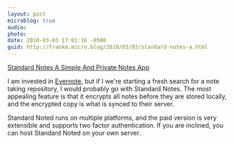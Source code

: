 ```yaml
---
layout: post
microblog: true
audio: 
photo: 
date: 2018-03-03 17:01:16 -0500
guid: http://frankm.micro.blog/2018/03/03/standard-notes-a.html
---
```

[Standard Notes A Simple And Private Notes App](https://standardnotes.org/)

I am invested in [Evernote](https://evernote.com/), but if I we're starting a fresh search for a note taking repository, I would probably go with Standard Notes. The most appealing feature is that it encrypts all notes before they are stored locally, and the encrypted copy is what is synced to their server. 

Standard Noted runs on multiple platforms, and the paid version is very extensible and supports two factor authentication. If you are inclined, you can host Standard Noted on your own server. 
